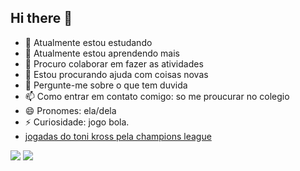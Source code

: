 ## Hi there 👋

- 🔭 Atualmente estou estudando
- 🌱 Atualmente estou aprendendo mais
- 👯 Procuro colaborar em fazer as atividades
- 🤔 Estou procurando ajuda com coisas novas
- 💬 Pergunte-me sobre o que tem duvida 
- 📫 Como entrar em contato comigo:  so me proucurar no colegio
- 😄 Pronomes: ela/dela
- ⚡ Curiosidade: jogo bola.
- 
  [jogadas do toni kross pela champions league](https://youtube.com/shorts/z8C9FsfOLog?si=lXzrtjYadcTDouv-)

![](https://media1.tenor.com/m/PKKCAakpBZIAAAAd/neyney-neymar.gif)
![](https://media1.tenor.com/m/f5Br20AlpZEAAAAd/neymar-neymar-jr.gif)
